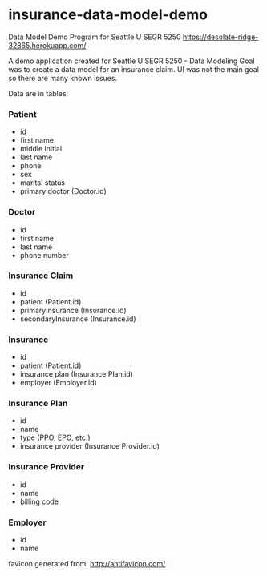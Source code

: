 # insurance-data-model-demo
Data Model Demo Program for Seattle U SEGR 5250
https://desolate-ridge-32865.herokuapp.com/

A demo application created for Seattle U SEGR 5250 - Data Modeling
Goal was to create a data model for an insurance claim. 
UI was not the main goal so there are many known issues.

Data are in tables:

### Patient
 + id
 + first name
 + middle initial
 + last name
 + phone
 + sex
 + marital status
 + primary doctor (Doctor.id)

### Doctor
 + id
 + first name
 + last name
 + phone number

### Insurance Claim
 + id
 + patient (Patient.id)
 + primaryInsurance (Insurance.id)
 + secondaryInsurance (Insurance.id)

### Insurance
 + id
 + patient (Patient.id)
 + insurance plan (Insurance Plan.id)
 + employer (Employer.id)

### Insurance Plan
 + id
 + name
 + type (PPO, EPO, etc.)
 + insurance provider (Insurance Provider.id)

### Insurance Provider
 + id
 + name
 + billing code

### Employer
 + id
 + name
 
 favicon generated from: http://antifavicon.com/
